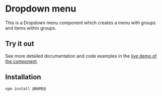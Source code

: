 # Dropdown menu

This is a Dropdown menu component which creates a menu with groups and items within groups.

## Try it out

See more detailed documentation and code examples in the [live demo of the component](https://aui-cdn.atlassian.com/atlaskit/stories/@NAME@/@VERSION@/).

## Installation

```sh
npm install @NAME@
```
